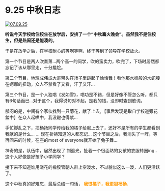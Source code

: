 # 9.25 中秋日志

[![07.09.25](https://attachment.soulteary.com/2007/09/25/07.09.25.gif "07.09.25")](https://attachment.soulteary.com/2007/09/25/07.09.25.gif)
 
**听说今天学校给住校生在放学后，安排了一个“中秋篝火晚会”。虽然我不是住校生，但是热闹还是能凑的。**

于是在放学之后，在学校耐心的等啊等啊，终于等到了领导在学校放火。

第一个节目是两人吹奏萧...两个高一的同学，吹的蛮卖力，吹完了，下场时居然都忘记了该从哪里走，十分尴尬。

第二个节目，地理成伟成大哥带头在场子里跳起了恰恰舞！看他那水桶般的水蛇腰在婀娜的扭动，众人不禁看了又看，汗了又汗...

第三个节目，是一个人独唱《发如雪》，唱功是不错，但是好像不管怎么听，都只有6句话而已...对于这个，我得说句对不起，是我的错，没即时查到歌词。

郁闷的是，中间有个家伙找到一只菊花，献了上去，【事后发现是取自学校道旁花盆中】在众人起哄中，我没辙也得献...

手忙脚乱之下，把杨扬同学传给我的橘子给献上去了，还好不是所有的学生都看到我献的是什么... ... 现在祈祷知道的人都忘记... 这个节目之后，我消失了一阵，等再回来的时候，在座的most of everyone就开始了兔子舞...

神奇的是，队伍中，居然出现了 刘迎光，扯着一个很面熟的女孩的衣服转圈ing..这个人好像是好孩子小学同学？

接下来不知道谁用浇花的橡胶管朝人群上空泼水，不过貌似这么一泼，人们更活跃了。

这个中秋真的好难忘，最后总结一句话， **<span style="color: #ff9900;">我恨橘子，我更狠杨扬.﻿</span>**
